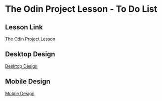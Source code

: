 # The Odin Project Lesson - To Do List

## Lesson Link
[The Odin Project Lesson](https://www.theodinproject.com/lessons/node-path-javascript-todo-list)

## Desktop Design
[Desktop Design](https://www.figma.com/proto/WOJsqMmIFOfHnxBC2KkHcB/todolist?node-id=1-2&scaling=scale-down&mode=design&t=XtX6AhyN4sLuPSOn-1)

## Mobile Design
[Mobile Design](https://www.figma.com/proto/WOJsqMmIFOfHnxBC2KkHcB/%5Bodin%5D-Todolist?type=design&node-id=15-705&t=JtSR3L2K8T0OgVEd-1&scaling=scale-down&page-id=15%3A704&starting-point-node-id=15%3A705&mode=design)
